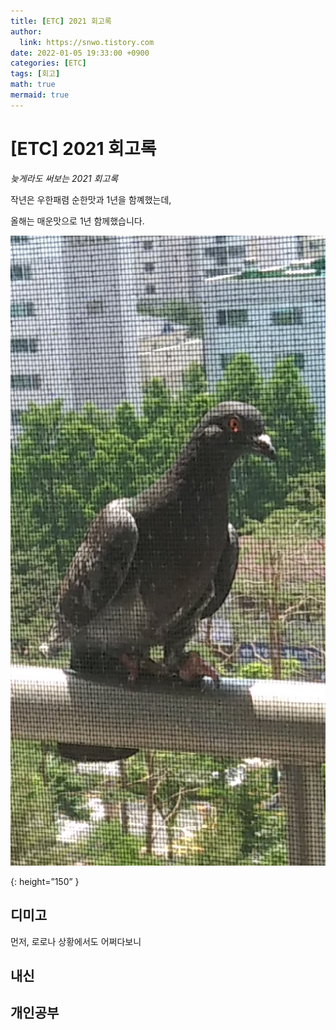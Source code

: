 ```yaml
---
title: [ETC] 2021 회고록
author:
  link: https://snwo.tistory.com
date: 2022-01-05 19:33:00 +0900
categories: [ETC]
tags: [회고]
math: true
mermaid: true
---
```


# [ETC] 2021 회고록

*늦게라도 써보는 2021 회고록*

작년은 우한패렴 순한맛과 1년을 함꼐했는데,

올해는 매운맛으로 1년 함께했습니다.

![gogo.jpg](/assets/img/test/gogo.jpg)

{: height=”150” }

## 디미고

먼저, 로로나 상황에서도 어쩌다보니

## 내신

## 개인공부
